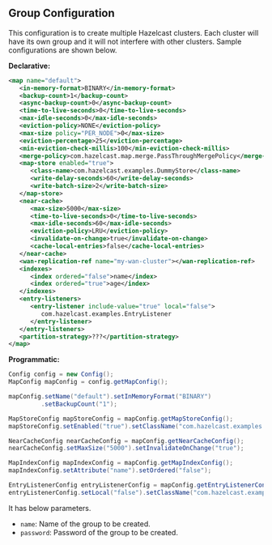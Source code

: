 
## Group Configuration

This configuration is to create multiple Hazelcast clusters. Each cluster will have its own group and it will not interfere with other clusters. Sample configurations are shown below.

**Declarative:**

```xml
<map name="default">
   <in-memory-format>BINARY</in-memory-format>
   <backup-count>1</backup-count>
   <async-backup-count>0</async-backup-count>
   <time-to-live-seconds>0</time-to-live-seconds>
   <max-idle-seconds>0</max-idle-seconds>
   <eviction-policy>NONE</eviction-policy>
   <max-size policy="PER_NODE">0</max-size>
   <eviction-percentage>25</eviction-percentage>
   <min-eviction-check-millis>100</min-eviction-check-millis>
   <merge-policy>com.hazelcast.map.merge.PassThroughMergePolicy</merge-policy>
   <map-store enabled="true">
      <class-name>com.hazelcast.examples.DummyStore</class-name>
      <write-delay-seconds>60</write-delay-seconds>
      <write-batch-size>2</write-batch-size>
   </map-store>
   <near-cache>
      <max-size>5000</max-size>
      <time-to-live-seconds>0</time-to-live-seconds>
      <max-idle-seconds>60</max-idle-seconds>
      <eviction-policy>LRU</eviction-policy>
      <invalidate-on-change>true</invalidate-on-change>
      <cache-local-entries>false</cache-local-entries>
   </near-cache>
   <wan-replication-ref name="my-wan-cluster"></wan-replication-ref>
   <indexes>
      <index ordered="false">name</index>
      <index ordered="true">age</index>
   </indexes>
   <entry-listeners>
      <entry-listener include-value="true" local="false">
         com.hazelcast.examples.EntryListener
      </entry-listener>
   </entry-listeners>
   <partition-strategy>???</partition-strategy>
</map>
```

**Programmatic:**

```java
Config config = new Config();
MapConfig mapConfig = config.getMapConfig();

mapConfig.setName("default").setInMemoryFormat("BINARY")
         .setBackupCount("1");

MapStoreConfig mapStoreConfig = mapConfig.getMapStoreConfig(); 
mapStoreConfig.setEnabled("true").setClassName("com.hazelcast.examples.DummyStore");

NearCacheConfig nearCacheConfig = mapConfig.getNearCacheConfig();
nearCacheConfig.setMaxSize("5000").setInvalidateOnChange("true");

MapIndexConfig mapIndexConfig = mapConfig.getMapIndexConfig();
mapIndexConfig.setAttribute("name").setOrdered("false"); 

EntryListenerConfig entryListenerConfig = mapConfig.getEntryListenerConfig();
entryListenerConfig.setLocal("false").setClassName("com.hazelcast.examples.EntryListener");
```
   

It has below parameters.


- `name`: Name of the group to be created.
- `password`: Password of the group to be created.


